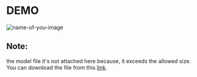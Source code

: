 # DEMO
![name-of-you-image](https://github.com/rymyf/signatures-Verification-T5/blob/main/Pics/demo.gif?raw=true)

## Note: 
the model file it's not attached here because, it exceeds the allowed size. You can download the file from this [link](https://drive.google.com/file/d/1Q7CyTjKmu_tDnjER88ks9fuwuuwGi4z3/view?usp=sharing).
